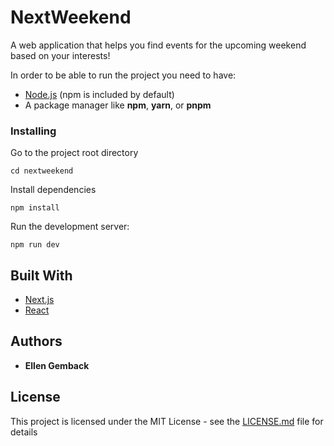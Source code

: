 # NextWeekend
A web application that helps you find events for the upcoming weekend based on your interests!

In order to be able to run the project you need to have:
* [Node.js](https://nodejs.org/) (npm is included by default)
* A package manager like **npm**, **yarn**, or **pnpm**

### Installing

Go to the project root directory
```
cd nextweekend
```
Install dependencies
```
npm install
```
Run the development server:
```
npm run dev
```

## Built With
* [Next.js](https://nextjs.org/)
* [React](https://react.dev/)


## Authors

* **Ellen Gemback**

## License

This project is licensed under the MIT License - see the [LICENSE.md](LICENSE.md) file for details

